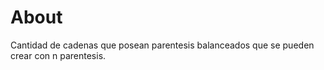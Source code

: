 # About

Cantidad de cadenas que posean parentesis balanceados que se pueden crear con n parentesis.
